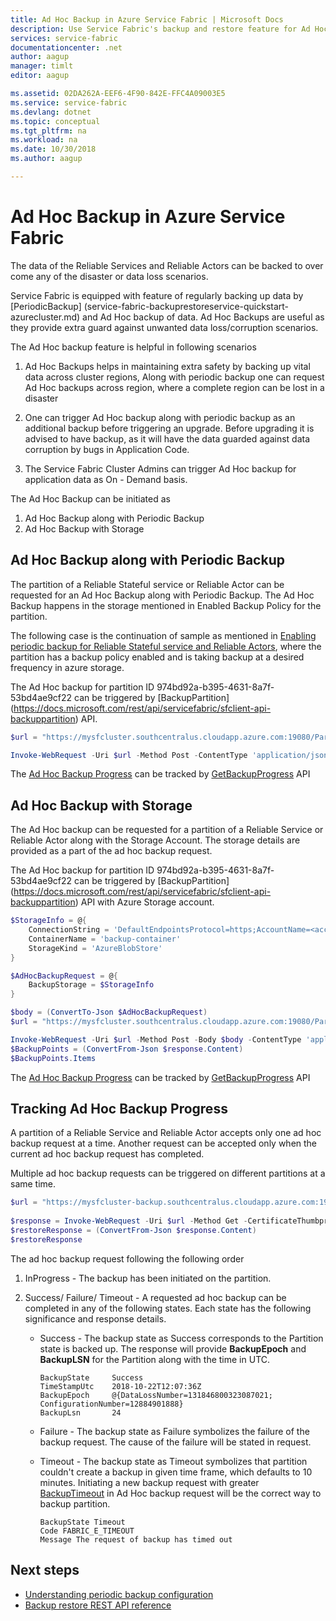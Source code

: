 ```yaml
---
title: Ad Hoc Backup in Azure Service Fabric | Microsoft Docs
description: Use Service Fabric's backup and restore feature for Ad Hoc backup of your application data.
services: service-fabric
documentationcenter: .net
author: aagup
manager: timlt
editor: aagup

ms.assetid: 02DA262A-EEF6-4F90-842E-FFC4A09003E5
ms.service: service-fabric
ms.devlang: dotnet
ms.topic: conceptual
ms.tgt_pltfrm: na
ms.workload: na
ms.date: 10/30/2018
ms.author: aagup

---
```

# Ad Hoc Backup in Azure Service Fabric

The data of the Reliable Services and Reliable Actors can be backed to over come any of the disaster or data loss scenarios.

Service Fabric is equipped with feature of regularly backing up data by [PeriodicBackup] (service-fabric-backuprestoreservice-quickstart-azurecluster.md) and Ad Hoc backup of data. Ad Hoc Backups are useful as they provide extra guard against unwanted data loss/corruption scenarios.

The Ad Hoc backup feature is helpful in following scenarios

1. Ad Hoc Backups helps in maintaining extra safety by backing up vital data across cluster regions, Along with periodic backup one can request Ad Hoc backups across region, where a complete region can be lost in a disaster

2. One can trigger Ad Hoc backup along with periodic backup as an additional backup before triggering an upgrade. Before upgrading it is advised to have backup, as it will have the data guarded against data corruption by bugs in Application Code.

3. The Service Fabric Cluster Admins can trigger Ad Hoc backup for application data as On - Demand basis.

The Ad Hoc Backup can be initiated as

1. Ad Hoc Backup along with Periodic Backup
2. Ad Hoc Backup with Storage

## Ad Hoc Backup along with Periodic Backup

The partition of a Reliable Stateful service or Reliable Actor can be requested for an Ad Hoc Backup along with Periodic Backup. The Ad Hoc Backup happens in the storage mentioned in Enabled Backup Policy for the partition.

The following case is the continuation of sample as mentioned in [Enabling periodic backup for Reliable Stateful service and Reliable Actors](service-fabric-backuprestoreservice-quickstart-azurecluster.md#enabling-periodic-backup-for-reliable-stateful-service-and-reliable-actors), where the partition has a backup policy enabled and is taking backup at a desired frequency in azure storage.

The Ad Hoc backup for partition ID 974bd92a-b395-4631-8a7f-53bd4ae9cf22 can be triggered by  [BackupPartition] (https://docs.microsoft.com/rest/api/servicefabric/sfclient-api-backuppartition) API. 

```powershell
$url = "https://mysfcluster.southcentralus.cloudapp.azure.com:19080/Partitions/974bd92a-b395-4631-8a7f-53bd4ae9cf22/$/Backup?api-version=6.4"

Invoke-WebRequest -Uri $url -Method Post -ContentType 'application/json' -CertificateThumbprint '1b7ebe2174649c45474a4819dafae956712c31d3'
```

The [Ad Hoc Backup Progress](service-fabric-backuprestoreservice-adhoc-backup.md#tracking-ad-hoc-backup-progress) can be tracked by [GetBackupProgress](https://docs.microsoft.com/rest/api/servicefabric/sfclient-api-getpartitionbackupprogress) API

## Ad Hoc Backup with Storage

The Ad Hoc backup can be requested for a partition of a Reliable Service or Reliable Actor along with the Storage Account. The storage details are provided as a part of the ad hoc backup request.

The Ad Hoc backup for partition ID 974bd92a-b395-4631-8a7f-53bd4ae9cf22 can be triggered by  [BackupPartition] (https://docs.microsoft.com/rest/api/servicefabric/sfclient-api-backuppartition) API with Azure Storage account.

```powershell
$StorageInfo = @{
    ConnectionString = 'DefaultEndpointsProtocol=https;AccountName=<account-name>;AccountKey=<account-key>;EndpointSuffix=core.windows.net'
    ContainerName = 'backup-container'
    StorageKind = 'AzureBlobStore'
}

$AdHocBackupRequest = @{
    BackupStorage = $StorageInfo
}

$body = (ConvertTo-Json $AdHocBackupRequest)
$url = "https://mysfcluster.southcentralus.cloudapp.azure.com:19080/Partitions/974bd92a-b395-4631-8a7f-53bd4ae9cf22/$/Backup?api-version=6.4"

Invoke-WebRequest -Uri $url -Method Post -Body $body -ContentType 'application/json' -CertificateThumbprint '1b7ebe2174649c45474a4819dafae956712c31d3'
$BackupPoints = (ConvertFrom-Json $response.Content)
$BackupPoints.Items
```

The [Ad Hoc Backup Progress](service-fabric-backuprestoreservice-adhoc-backup.md#tracking-ad-hoc-backup-progress) can be tracked by [GetBackupProgress](https://docs.microsoft.com/rest/api/servicefabric/sfclient-api-getpartitionbackupprogress) API


## Tracking Ad Hoc Backup Progress

A partition of a Reliable Service and Reliable Actor accepts only one ad hoc backup request at a time. Another request can be accepted only when the current ad hoc backup request has completed. 

Multiple ad hoc backup requests can be triggered on different partitions at a same time.

```powershell
$url = "https://mysfcluster-backup.southcentralus.cloudapp.azure.com:19080/Partitions/974bd92a-b395-4631-8a7f-53bd4ae9cf22/$/GetBackupProgress?api-version=6.4" 
 
$response = Invoke-WebRequest -Uri $url -Method Get -CertificateThumbprint '1b7ebe2174649c45474a4819dafae956712c31d3' 
$restoreResponse = (ConvertFrom-Json $response.Content) 
$restoreResponse
```


The ad hoc backup request following the following order

1. InProgress - The backup has been initiated on the partition.
3. Success/ Failure/ Timeout - A requested ad hoc backup can be completed in any of the following states. Each state has the following significance and response details.

    * Success - The backup state as Success corresponds to the Partition state is backed up. The response will provide __BackupEpoch__ and __BackupLSN__ for the Partition along with the time in UTC.
        ```
        BackupState     Success        
        TimeStampUtc    2018-10-22T12:07:36Z 
        BackupEpoch     @{DataLossNumber=131846800323087021;  ConfigurationNumber=12884901888}           
        BackupLsn       24 

        ```
    * Failure - The backup state as Failure symbolizes the failure of the backup request. The cause of the failure will be stated in request.
      
    * Timeout - The backup state as Timeout symbolizes that partition couldn't create a backup in given time frame, which defaults to 10 minutes. Initiating a new backup request with greater [BackupTimeout](https://docs.microsoft.com/rest/api/servicefabric/sfclient-api-backuppartition#backuptimeout) in Ad Hoc backup request will be the correct way to backup partition.

        ```
        BackupState Timeout
        Code FABRIC_E_TIMEOUT
        Message The request of backup has timed out
        ```

## Next steps
- [Understanding periodic backup configuration](./service-fabric-backuprestoreservice-configure-periodic-backup.md)
- [Backup restore REST API reference](https://docs.microsoft.com/rest/api/servicefabric/sfclient-index-backuprestore)

[0]: ./media/service-fabric-backuprestoreservice/PartitionBackedUpHealthEvent_Azure.png

